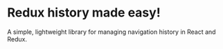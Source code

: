 # Redux history made easy!

A simple, lightweight library for managing navigation history in React and Redux.
